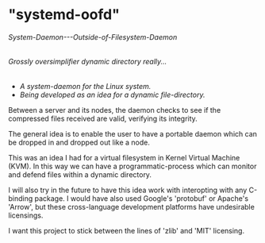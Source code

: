 # "systemd-oofd"
###### _System-Daemon---Outside-of-Filesystem-Daemon_
###### _Grossly oversimplifier dynamic directory really..._

- _A system-daemon for the Linux system._
- _Being developed as an idea for a dynamic file-directory._

Between a server and its nodes, the daemon checks to see if the compressed files received are valid, verifying its integrity.

The general idea is to enable the user to have a portable daemon which can be dropped in and dropped out like a node.

This was an idea I had for a virtual filesystem in Kernel Virtual Machine (KVM).
In this way we can have a programmatic-process which can monitor and defend files within a dynamic directory.

I will also try in the future to have this idea work with interopting with any C-binding package.
    I would have also used Google's 'protobuf' or Apache's 'Arrow', but these cross-language development platforms have undesirable licensings.

I want this project to stick between the lines of 'zlib' and 'MIT' licensing.

